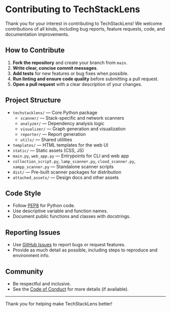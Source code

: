 # Contributing to TechStackLens

Thank you for your interest in contributing to TechStackLens! We welcome contributions of all kinds, including bug reports, feature requests, code, and documentation improvements.

## How to Contribute

1. **Fork the repository** and create your branch from `main`.
2. **Write clear, concise commit messages**.
3. **Add tests** for new features or bug fixes when possible.
4. **Run linting and ensure code quality** before submitting a pull request.
5. **Open a pull request** with a clear description of your changes.

## Project Structure

- `techstacklens/` — Core Python package
  - `scanner/` — Stack-specific and network scanners
  - `analyzer/` — Dependency analysis logic
  - `visualizer/` — Graph generation and visualization
  - `reporter/` — Report generation
  - `utils/` — Shared utilities
- `templates/` — HTML templates for the web UI
- `static/` — Static assets (CSS, JS)
- `main.py`, `web_app.py` — Entrypoints for CLI and web app
- `collection_script.py`, `lamp_scanner.py`, `cloud_scanner.py`, `xampp_scanner.py` — Standalone scanner scripts
- `dist/` — Pre-built scanner packages for distribution
- `attached_assets/` — Design docs and other assets

## Code Style
- Follow [PEP8](https://www.python.org/dev/peps/pep-0008/) for Python code.
- Use descriptive variable and function names.
- Document public functions and classes with docstrings.

## Reporting Issues
- Use [GitHub Issues](https://github.com/your-repo/issues) to report bugs or request features.
- Provide as much detail as possible, including steps to reproduce and environment info.

## Community
- Be respectful and inclusive.
- See the [Code of Conduct](CODE_OF_CONDUCT.md) for more details (if available).

---

Thank you for helping make TechStackLens better!
